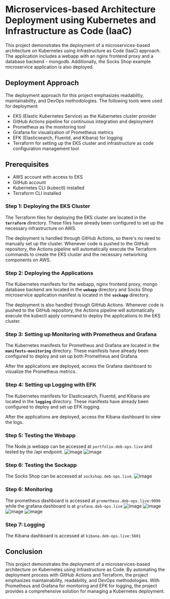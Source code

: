 # Microservices-based Architecture Deployment using Kubernetes and Infrastructure as Code (IaaC)
This project demonstrates the deployment of a microservices-based architecture on Kubernetes using Infrastructure as Code (IaaC) approach. The application includes a webapp with an nginx frontend proxy and a database backend - mongodb. Additionally, the Socks Shop example microservice application is also deployed.

## Deployment Approach
The deployment approach for this project emphasizes readability, maintainability, and DevOps methodologies. The following tools were used for deployment:

- EKS (Elastic Kubernetes Service) as the Kubernetes cluster provider
- GitHub Actions pipeline for continuous integration and deployment
- Prometheus as the monitoring tool
- Grafana for visualization of Prometheus metrics
- EFK (Elasticsearch, Fluentd, and Kibana) for logging
- Terraform for setting up the EKS cluster and infrastructure as code configuration management tool

## Prerequisites
- AWS account with access to EKS
- GitHub account
- Kubernetes CLI (kubectl) installed
- Terraform CLI installed

### Step 1: Deploying the EKS Cluster
The Terraform files for deploying the EKS cluster are located in the **`terraform`** directory. These files have already been configured to set up the necessary infrastructure on AWS.

The deployment is handled through GitHub Actions, so there's no need to manually set up the cluster. Whenever code is pushed to the GitHub repository, the Actions pipeline will automatically execute the Terraform commands to create the EKS cluster and the necessary networking components on AWS.

### Step 2: Deploying the Applications
The Kubernetes manifests for the webapp, nginx frontend proxy, mongo database backend are located in the **`webapp`** directory and Socks Shop microservice application manifest is located in the **`sockapp`** directory.

The deployment is also handled through GitHub Actions. Whenever code is pushed to the GitHub repository, the Actions pipeline will automatically execute the kubectl apply command to deploy the applications to the EKS cluster.

### Step 3: Setting up Monitoring with Prometheus and Grafana
The Kubernetes manifests for Prometheus and Grafana are located in the **`manifests-monitoring`** directory. These manifests have already been configured to deploy and set up both Prometheus and Grafana.

After the applications are deployed, access the Grafana dashboard to visualize the Prometheus metrics.

### Step 4: Setting up Logging with EFK
The Kubernetes manifests for Elasticsearch, Fluentd, and Kibana are located in the **`logging`** directory. These manifests have already been configured to deploy and set up EFK logging.

After the applications are deployed, access the Kibana dashboard to view the logs.

### Step 5: Testing the Webapp
The Node.js webapp can be accessed at `portfolio.deb-ops.live` and tested by the /api endpoint.
![image](https://user-images.githubusercontent.com/79452458/228980772-bdc9bbfc-591e-4720-b86c-52a3453f202c.png)
![image](https://user-images.githubusercontent.com/79452458/229325949-aa660efd-c73b-4c7e-8279-78fd1bd788e6.png)



### Step 6: Testing the Sockapp
The Socks Shop can be accessed at `sockshop.deb-ops.live`.
![image](https://user-images.githubusercontent.com/79452458/228981336-91185cf2-bdd1-440f-a282-9c373c034961.png)


### Step 6: Monitoring
The prometheus dashboard is accessed at `prometheus.deb-ops.live:9090` while the grafana dashboard is at `grafana.deb-ops.live`
![image](https://user-images.githubusercontent.com/79452458/228981601-5a9ae339-2a8f-4e76-a8e8-c9cb69330a8c.png)
![image](https://user-images.githubusercontent.com/79452458/228981634-7f66f225-82eb-495a-9c8f-f258de8e461a.png)
![image](https://user-images.githubusercontent.com/79452458/228983689-f353388d-eef7-4c18-bbcf-3f8a61e3cfdf.png)
![image](https://user-images.githubusercontent.com/79452458/228983836-4f2aea85-7f95-4223-8bda-a12e5d3e2786.png)


### Step 7: Logging
The Kibana dashboard is accessed at `kibana.deb-ops.live:5601`

## Conclusion
This project demonstrates the deployment of a microservices-based architecture on Kubernetes using Infrastructure as Code. By automating the deployment process with GitHub Actions and Terraform, the project emphasizes maintainability, readability, and DevOps methodologies. With Prometheus and Grafana for monitoring and EFK for logging, the project provides a comprehensive solution for managing a Kubernetes deployment.

